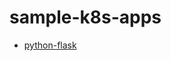 # sample-k8s-apps

- [python-flask](https://github.com/mronconis/sample-k8s-apps/tree/main/python-flask)